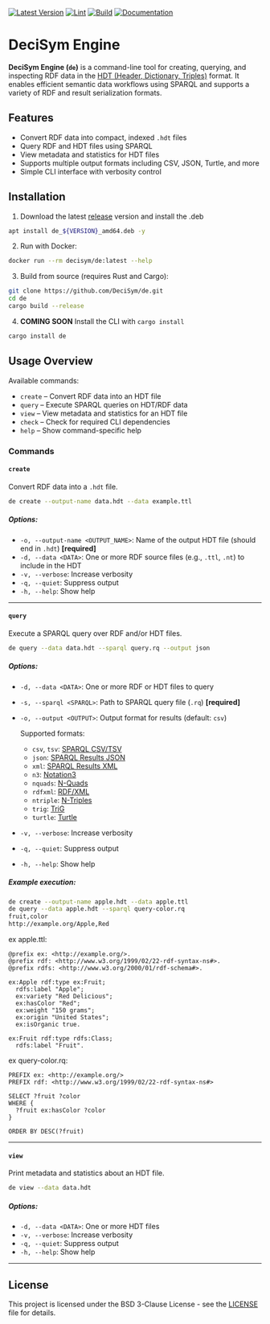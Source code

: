 [![Latest Version](https://img.shields.io/crates/v/de.svg)](https://crates.io/crates/de)
[![Lint](https://github.com/DeciSym/de/actions/workflows/format_check.yml/badge.svg)](https://github.com/DeciSym/de/actions/workflows/format_check.yml)
[![Build](https://github.com/DeciSym/de/actions/workflows/test_build.yml/badge.svg)](https://github.com/DeciSym/de/actions/workflows/test_build.yml)
[![Documentation](https://docs.rs/de/badge.svg)](https://docs.rs/de/)

# DeciSym Engine

**DeciSym Engine (`de`)** is a command-line tool for creating, querying, and inspecting RDF data in the [HDT (Header, Dictionary, Triples)](http://www.rdfhdt.org/) format. It enables efficient semantic data workflows using SPARQL and supports a variety of RDF and result serialization formats.

## Features

- Convert RDF data into compact, indexed `.hdt` files
- Query RDF and HDT files using SPARQL
- View metadata and statistics for HDT files
- Supports multiple output formats including CSV, JSON, Turtle, and more
- Simple CLI interface with verbosity control

## Installation

1. Download the latest [release](https://github.com/DeciSym/de/releases) version and install the .deb
```bash
apt install de_${VERSION}_amd64.deb -y
```

2. Run with Docker:
```bash
docker run --rm decisym/de:latest --help
```

3. Build from source (requires Rust and Cargo):

```bash
git clone https://github.com/DeciSym/de.git
cd de
cargo build --release
```

4. **COMING SOON** Install the CLI with `cargo install`
```bash
cargo install de
```

## Usage Overview

Available commands:

- `create` – Convert RDF data into an HDT file
- `query` – Execute SPARQL queries on HDT/RDF data
- `view` – View metadata and statistics for an HDT file
- `check` – Check for required CLI dependencies
- `help` – Show command-specific help


### Commands

#### `create`

Convert RDF data into a `.hdt` file.

```bash
de create --output-name data.hdt --data example.ttl
```

##### Options:

- `-o, --output-name <OUTPUT_NAME>`: Name of the output HDT file (should end in `.hdt`) **[required]**
- `-d, --data <DATA>`: One or more RDF source files (e.g., `.ttl`, `.nt`) to include in the HDT
- `-v, --verbose`: Increase verbosity
- `-q, --quiet`: Suppress output
- `-h, --help`: Show help

---

#### `query`

Execute a SPARQL query over RDF and/or HDT files.

```bash
de query --data data.hdt --sparql query.rq --output json
```

##### Options:

- `-d, --data <DATA>`: One or more RDF or HDT files to query
- `-s, --sparql <SPARQL>`: Path to SPARQL query file (`.rq`) **[required]**
- `-o, --output <OUTPUT>`: Output format for results (default: `csv`)

  Supported formats:
  - `csv`, `tsv`: [SPARQL CSV/TSV](https://www.w3.org/TR/sparql11-results-csv-tsv/)
  - `json`: [SPARQL Results JSON](https://www.w3.org/TR/sparql11-results-json/)
  - `xml`: [SPARQL Results XML](https://www.w3.org/TR/rdf-sparql-XMLres/)
  - `n3`: [Notation3](https://w3c.github.io/N3/spec/)
  - `nquads`: [N-Quads](https://www.w3.org/TR/n-quads/)
  - `rdfxml`: [RDF/XML](https://www.w3.org/TR/rdf-syntax-grammar/)
  - `ntriple`: [N-Triples](https://www.w3.org/TR/n-triples/)
  - `trig`: [TriG](https://www.w3.org/TR/trig/)
  - `turtle`: [Turtle](https://www.w3.org/TR/turtle/)

- `-v, --verbose`: Increase verbosity
- `-q, --quiet`: Suppress output
- `-h, --help`: Show help

##### Example execution:

```bash
de create --output-name apple.hdt --data apple.ttl
de query --data apple.hdt --sparql query-color.rq
fruit,color
http://example.org/Apple,Red
```

ex apple.ttl:
```
@prefix ex: <http://example.org/>.
@prefix rdf: <http://www.w3.org/1999/02/22-rdf-syntax-ns#>.
@prefix rdfs: <http://www.w3.org/2000/01/rdf-schema#>.

ex:Apple rdf:type ex:Fruit;
  rdfs:label "Apple";
  ex:variety "Red Delicious";
  ex:hasColor "Red";
  ex:weight "150 grams";
  ex:origin "United States";
  ex:isOrganic true.

ex:Fruit rdf:type rdfs:Class;
  rdfs:label "Fruit".
```

ex query-color.rq:
```
PREFIX ex: <http://example.org/>
PREFIX rdf: <http://www.w3.org/1999/02/22-rdf-syntax-ns#>

SELECT ?fruit ?color
WHERE {
  ?fruit ex:hasColor ?color 
}

ORDER BY DESC(?fruit)
```
---

#### `view`

Print metadata and statistics about an HDT file.

```bash
de view --data data.hdt
```

##### Options:

- `-d, --data <DATA>`: One or more HDT files
- `-v, --verbose`: Increase verbosity
- `-q, --quiet`: Suppress output
- `-h, --help`: Show help

---

## License

This project is licensed under the BSD 3-Clause License - see the [LICENSE](LICENSE) file for details.